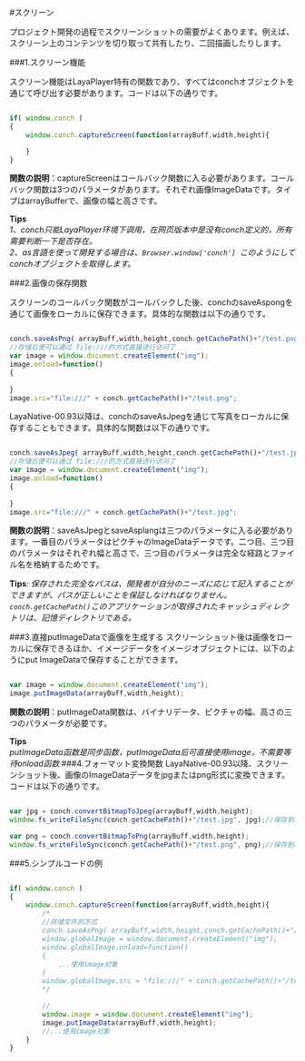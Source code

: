 #スクリーン

プロジェクト開発の過程でスクリーンショットの需要がよくあります。例えば、スクリーン上のコンテンツを切り取って共有したり、二回描画したりします。

###1.スクリーン機能

スクリーン機能はLayaPlayer特有の関数であり、すべてはconchオブジェクトを通じて呼び出す必要があります。コードは以下の通りです。

```javascript

if( window.conch )
{
    window.conch.captureScreen(function(arrayBuff,width,height){

    }
}
```

**関数の説明**：captureScreenはコールバック関数に入る必要があります。コールバック関数は3つのパラメータがあります。それぞれ画像ImageDataです。タイプはarrayBufferで、画像の幅と高さです。

**Tips**  
*1、conch只能LayaPlayer环境下调用，在网页版本中是没有conch定义的，所有需要判断一下是否存在。*  
*2、as言語を使って開発する場合は、`Browser.window['conch'] `このようにしてconchオブジェクトを取得します。*

###2.画像の保存関数

スクリーンのコールバック関数がコールバックした後、conchのsaveAspongを通じて画像をローカルに保存できます。具体的な関数は以下の通りです。


```javascript

conch.saveAsPng( arrayBuff,width,height,conch.getCachePath()+"/test.png" );
//存储后便可以通过 file:///的方式直接进行访问了
var image = window.document.createElement("img");
image.onload=function()
{	
	
}
image.src="file:///" + conch.getCachePath()+"/test.png";
```

LayaNative-00.93以降は、conchのsaveAsJpegを通じて写真をローカルに保存することもできます。具体的な関数は以下の通りです。


```javascript

conch.saveAsJpeg( arrayBuff,width,height,conch.getCachePath()+"/test.jpg" );
//存储后便可以通过 file:///的方式直接进行访问了
var image = window.document.createElement("img");
image.onload=function()
{	
	
}
image.src="file:///" + conch.getCachePath()+"/test.jpg";
```



**関数の説明**：saveAsJpegとsaveAsplangは三つのパラメータに入る必要があります。一番目のパラメータはピクチャのImageDataデータです。二つ目、三つ目のパラメータはそれぞれ幅と高さで、三つ目のパラメータは完全な経路とファイル名を格納するためです。

**Tips**:
*保存された完全なパスは、開発者が自分のニーズに応じて記入することができますが、パスが正しいことを保証しなければなりません。`conch.getCachePath()`このアプリケーションが取得されたキャッシュディレクトリは、記憶ディレクトリである。*


###3.直接putImageDataで画像を生成する
スクリーンショット後は画像をローカルに保存できるほか、イメージデータをイメージオブジェクトには、以下のようにput ImageDataで保存することができます。

```javascript

var image = window.document.createElement("img");
image.putImageData(arrayBuff,width,height);
```

**関数の説明**：putImageData関数は、バイナリデータ、ピクチャの幅、高さの三つのパラメータが必要です。

**Tips**  
*putImageData函数是同步函数，putImageData后可直接使用image，不需要等待onload函数*
###4.フォーマット変換関数
LayaNative-00.93以降、スクリーンショット後、画像のImageDataデータをjpgまたはpng形式に変換できます。コードは以下の通りです。

```javascript

var jpg = conch.convertBitmapToJpeg(arrayBuff,width,height);
window.fs_writeFileSync(conch.getCachePath()+"/test.jpg", jpg);//保存到本地或者其他操作

var png = conch.convertBitmapToPng(arrayBuff,width,height);
window.fs_writeFileSync(conch.getCachePath()+"/test.png", png);//保存到本地或者其他操作
```

###5.シンプルコードの例


```javascript

if( window.conch )
{
    window.conch.captureScreen(function(arrayBuff,width,height){
        /*
        //存储文件的方式
        conch.saveAsPng( arrayBuff,width,height,conch.getCachePath()+"/test.png" );
        window.globalImage = window.document.createElement("img");
		window.globalImage.onload=function()
		{
			...使用image对象
		}
		window.globalImage.src = "file:///" + conch.getCachePath()+"/test.png";
        */

        //
        window.image = window.document.createElement("img");
        image.putImageData(arrayBuff,width,height);
        //...使用image对象
    }
}

```

